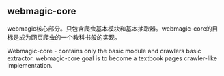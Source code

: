 webmagic-core
-------
webmagic核心部分。只包含爬虫基本模块和基本抽取器。webmagic-core的目标是成为网页爬虫的一个教科书般的实现。

Webmagic-core - contains only the basic module and crawlers basic extractor.
webmagic-core goal is to become a textbook pages crawler-like implementation.